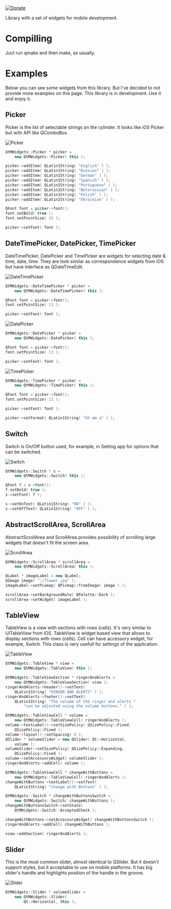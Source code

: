 [![Donate](https://liberapay.com/assets/widgets/donate.svg)](https://liberapay.com/imironchik/donate)

Library with a set of widgets for mobile development.

# Compilling

Juct run qmake and then make, as usually.

# Examples

Below you can see some widgets from this library. But I've decided to not
provide more examples on this page. This library is in development. Use it
and enjoy it.
            
## Picker

Picker is the list of selectable strings on the cylinder. It looks like iOS Picker but with API like
QComboBox.

![Picker]( https://image.ibb.co/hqOiak/picker_v2.png )

```cpp
QtMWidgets::Picker * picker =
    new QtMWidgets::Picker( this );

picker->addItem( QLatin1String( "English" ) );
picker->addItem( QLatin1String( "Russian" ) );
picker->addItem( QLatin1String( "German" ) );
picker->addItem( QLatin1String( "Spanish" ) );
picker->addItem( QLatin1String( "Portuguese" ) );
picker->addItem( QLatin1String( "Belorussian" ) );
picker->addItem( QLatin1String( "Polish" ) );
picker->addItem( QLatin1String( "Ukrainian" ) );

QFont font = picker->font();
font.setBold( true );
font.setPointSize( 15 );

picker->setFont( font );
```
            
## DateTimePicker, DatePicker, TimePicker

DateTimePicker, DatePicker and TimePicker are widgets for selecting date &amp; time, date, time. They
are look similar as correspondence widgets from iOS but have interface as QDateTimeEdit.

![DateTimePicker]( https://image.ibb.co/nxUd85/datetimepicker_v2.png )

```cpp
QtMWidgets::DateTimePicker * picker =
    new QtMWidgets::DateTimePicker( this );

QFont font = picker->font();
font.setPointSize( 13 );

picker->setFont( font );
```
![DatePicker]( https://image.ibb.co/c47n1Q/datepicker_v2.png )

```cpp
QtMWidgets::DatePicker * picker =
    new QtMWidgets::DatePicker( this );

QFont font = picker->font();
font.setPointSize( 13 );

picker->setFont( font );
```

![TimePicker]( https://image.ibb.co/kiJiak/timepicker_v2.png )

```cpp
QtMWidgets::TimePicker * picker =
    new QtMWidgets::TimePicker( this );

QFont font = picker->font();
font.setPointSize( 13 );

picker->setFont( font );

picker->setFormat( QLatin1String( "hh mm a" ) );
```
            
## Switch

Switch is On/Off button used, for example, in Setting app for options that can be switched.

![Switch]( https://image.ibb.co/n1L71Q/switch_v2.png )

```cpp
QtMWidgets::Switch * s =
    new QtMWidgets::Switch( this );

QFont f = s->font();
f.setBold( true );
s->setFont( f );

s->setOnText( QLatin1String( "ON" ) );
s->setOffText( QLatin1String( "OFF" ) );
```

## AbstractScrollArea, ScrollArea

AbstractScrollArea and ScrollArea provides possibility of scrolling large widgets that
doesn't fit the screen area.

![ScrollArea]( https://image.ibb.co/bTrrT5/scrollarea.png )

```cpp
QtMWidgets::ScrollArea * scrollArea =
    new QtMWidgets::ScrollArea( this );

QLabel * imageLabel = new QLabel;
QImage image( ":/flower.jpg" );
imageLabel->setPixmap( QPixmap::fromImage( image ) );

scrollArea->setBackgroundRole( QPalette::Dark );
scrollArea->setWidget( imageLabel );
```

## TableView

TableView is a view with sections with rows (cells). It's very similar to UITableView
from iOS. TableView is widget based view that allows to display sections with rows
(cells). Cell can have accessory widget, for example, Switch. This class is very usefull
for settings of the application.

![TableView]( https://image.ibb.co/g7A71Q/tableview_v2.png )

```cpp
QtMWidgets::TableView * view =
    new QtMWidgets::TableView( this );

QtMWidgets::TableViewSection * ringerAndAlerts =
    new QtMWidgets::TableViewSection( view );
ringerAndAlerts->header()->setText(
    QLatin1String( "RINGER AND ALERTS" ) );
ringerAndAlerts->footer()->setText(
    QLatin1String( "The volume of the ringer and alerts "
        "can be adjusted using the volume buttons." ) );

QtMWidgets::TableViewCell * volume =
    new QtMWidgets::TableViewCell( ringerAndAlerts );
volume->textLabel()->setSizePolicy( QSizePolicy::Fixed,
    QSizePolicy::Fixed );
volume->layout()->setSpacing( 0 );
QSlider * volumeSlider = new QSlider( Qt::Horizontal,
    volume );
volumeSlider->setSizePolicy( QSizePolicy::Expanding,
    QSizePolicy::Fixed );
volume->setAccessoryWidget( volumeSlider );
ringerAndAlerts->addCell( volume );

QtMWidgets::TableViewCell * changeWithButtons =
    new QtMWidgets::TableViewCell( ringerAndAlerts );
changeWithButtons->textLabel()->setText(
    QLatin1String( "Change with Buttons" ) );

QtMWidgets::Switch * changeWithButtonsSwitch =
    new QtMWidgets::Switch( changeWithButtons );
changeWithButtonsSwitch->setState(
    QtMWidgets::Switch::AcceptedCheck );

changeWithButtons->setAccessoryWidget( changeWithButtonsSwitch );
ringerAndAlerts->addCell( changeWithButtons );

view->addSection( ringerAndAlerts );
```

## Slider

This is the most common slider, almost identical to QSlider.
But it doesn't support styles, but it acceptable to use
on mobile platforms. It has big slider's handle and highlights
position of the handle in the groove.

![Slider]( https://image.ibb.co/dF63ak/slider_v2.png )

```cpp
QtMWidgets::Slider * volumeSlider =
    new QtMWidgets::Slider(
        Qt::Horizontal, this );
```
